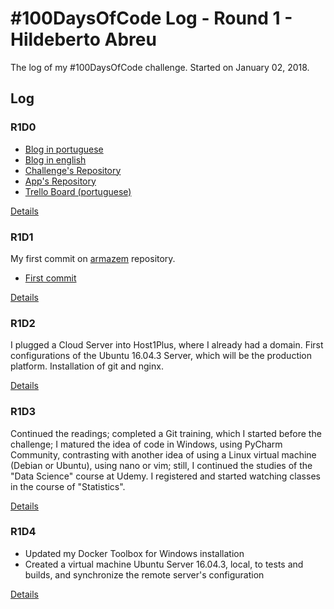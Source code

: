 # #100DaysOfCode Log - Round 1 - Hildeberto Abreu

The log of my #100DaysOfCode challenge. Started on January 02, 2018.

## Log

### R1D0 

* [Blog in portuguese](https://hilam.github.io)
* [Blog in english](https://medium.com/itfacets)
* [Challenge's Repository](https://github.com/hilam/100-days-of-code)
* [App's Repository](https://github.com/hilam/armazem)
* [Trello Board (portuguese)](https://trello.com/b/zKO1ooa0/100daysofcode)

[Details](log.md#Day_0_January_02_2018)

### R1D1 
My first commit on [armazem](https://github.com/hilam/armazem) repository.
* [First commit](https://github.com/hilam/armazem/commit/454cc003a1fe2819300650eaa8c9c9ad68d4f4f8)

[Details](log.md#Day_1_January_03_2018)

### R1D2

I plugged a Cloud Server into Host1Plus, where I already had a domain. First
configurations of the Ubuntu 16.04.3 Server, which will be the production 
platform. Installation of git and nginx.

[Details](log.md#Day_2_January_04_2018)

### R1D3

Continued the readings; completed a Git training, which I started before 
the challenge; I matured the idea of code in Windows, using PyCharm Community, 
contrasting with another idea of using a Linux virtual machine (Debian or Ubuntu), 
using nano or vim; still, I continued the studies of the "Data Science" course
at Udemy. I registered and started watching classes in the course of 
"Statistics".

[Details](log.md#Day_3_January_05_2018)

### R1D4

* Updated my Docker Toolbox for Windows installation
* Created a virtual machine Ubuntu Server 16.04.3, local, to tests and 
builds, and synchronize the remote server's configuration

[Details](log.md#Day_4_January_06_2018)
